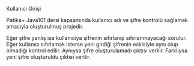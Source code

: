 Kullanıcı Girişi

Patika+ Java101 dersi kapsamında kullanıcı adı ve şifre kontrolü sağlamak amacıyla oluşturulmuş projedir. 

Eğer şifre yanlış ise kullanıcıya şifrenin sıfırlanıp sıfırlanmayacağı sorulur. Eğer kullanıcı sıfırlamak isterse yeni girdiği şifrenin eskisiyle aynı olup olmadığı kontrol edilir. Aynıysa şifre oluşturulamadı çıktısı verilir. Farklıysa yeni şifre oluşturuldu çıktısı verilir.